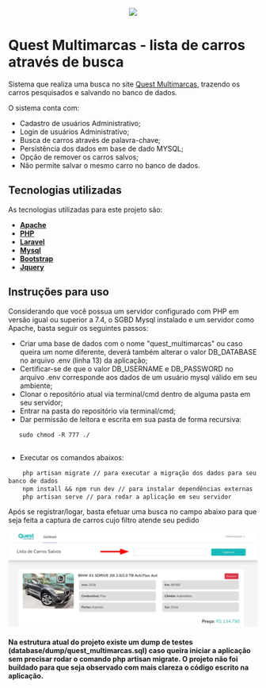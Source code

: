 <p align="center">
    <a href="https://www.questmultimarcas.com.br/estoque" target="_blank">
        <img src="https://static.autoconf.com.br/site-questmultimarcas/wp-content/uploads/2020/01/logo-quest.png" width="400">
    </a>
</p>

# Quest Multimarcas - lista de carros através de busca

Sistema que realiza uma busca no site [Quest Multimarcas](https://www.questmultimarcas.com.br), trazendo os carros pesquisados e salvando no banco de dados.

 O sistema conta com:

- Cadastro de usuários Administrativo;
- Login de usuários Administrativo;
- Busca de carros através de palavra-chave;
- Persistência dos dados em base de dado MYSQL;
- Opção de remover os carros salvos;
- Não permite salvar o mesmo carro no banco de dados.

## Tecnologias utilizadas

As tecnologias utilizadas para este projeto são:

- **[Apache](https://www.apache.org/)**
- **[PHP](https://www.php.net/)**
- **[Laravel](https://laravel.com/)**
- **[Mysql](https://www.mysql.com/)**
- **[Bootstrap](https://getbootstrap.com/)**
- **[Jquery](https://jquery.com/)**

## Instruções para uso

Considerando que você possua um servidor configurado com PHP em versão igual ou superior a 7.4, o SGBD Mysql instalado e um servidor como Apache, basta seguir os seguintes passos:

- Criar uma base de dados com o nome "quest_multimarcas" ou caso queira um nome diferente, deverá também alterar o valor DB_DATABASE no arquivo .env (linha 13) da aplicação;
- Certificar-se de que o valor DB_USERNAME e DB_PASSWORD no arquivo .env corresponde aos dados de um usuário mysql válido em seu ambiente;
- Clonar o repositório atual via terminal/cmd dentro de alguma pasta em seu servidor;
- Entrar na pasta do repositório via terminal/cmd;
- Dar permissão de leitora e escrita em sua pasta de forma recursiva:

```
   sudo chmod -R 777 ./ 
   
```

- Executar os comandos abaixos:

```
    php artisan migrate // para executar a migração dos dados para seu banco de dados
    npm install && npm run dev // para instalar dependências externas
    php artisan serve // para rodar a aplicação em seu servidor
```

Após se registrar/logar, basta efetuar uma busca no campo abaixo para que seja feita a captura de carros cujo filtro atende seu pedido

![](resources/images/exemplo1.jpeg) 

#### Na estrutura atual do projeto existe um dump de testes (database/dump/quest_multimarcas.sql) caso queira iniciar a aplicação sem precisar rodar o comando php artisan migrate. O projeto não foi buildado para que seja observado com mais clareza o código escrito na aplicação.